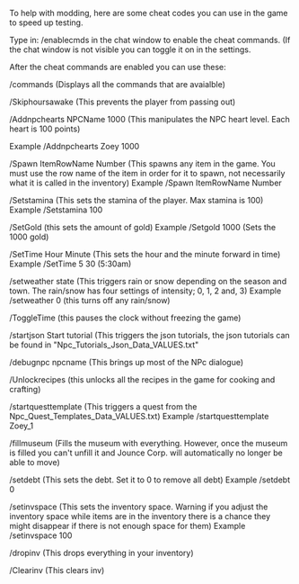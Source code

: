 To help with modding, here are some cheat codes you can use in the game to speed up testing.

Type in: /enablecmds in the chat window to enable the cheat commands. (If the chat window is not visible you can toggle it on in the settings.

After the cheat commands are enabled you can use these:

/commands (Displays all the commands that are avaialble)


/Skiphoursawake  (This prevents the player from passing out)


/Addnpchearts NPCName 1000 (This manipulates the NPC heart level. Each heart is 100 points)

Example /Addnpchearts Zoey 1000


/Spawn ItemRowName Number (This spawns any item in the game. You must use the row name of the item in order for it to spawn, not necessarily what it is called in the inventory)
Example /Spawn ItemRowName Number 


/Setstamina (This sets the stamina of the player. Max stamina is 100)
Example /Setstamina 100


/SetGold (this sets the amount of gold)
Example /Setgold 1000 (Sets the 1000 gold)

/SetTime Hour Minute (This sets the hour and the minute forward in time)
Example /SetTime 5 30 (5:30am)


/setweather state (This triggers rain or snow depending on the season and town. The rain/snow has four settings of intensity; 0, 1, 2 and, 3)
Example /setweather 0 (this turns off any rain/snow)

 /ToggleTime (this pauses the clock without freezing the game)

/startjson Start tutorial (This triggers the json tutorials, the json tutorials can be found in "Npc_Tutorials_Json_Data_VALUES.txt"


/debugnpc npcname (This brings up most of the NPc dialogue)

/Unlockrecipes (this unlocks all the recipes in the game for cooking and crafting)

/startquesttemplate (This triggers a quest from the Npc_Quest_Templates_Data_VALUES.txt)
Example /startquesttemplate Zoey_1 

/fillmuseum (Fills the museum with everything. However, once the museum is filled you can't unfill it and Jounce Corp. will automatically no longer be able to move)

/setdebt (This sets the debt. Set it to 0 to remove all debt)
Example /setdebt 0

/setinvspace (This sets the inventory space. Warning if you adjust the inventory space while items are in the inventory there is a chance they might disappear if there is not enough space for them)
Example /setinvspace 100

/dropinv (This drops everything in your inventory)

/Clearinv (This clears inv)

